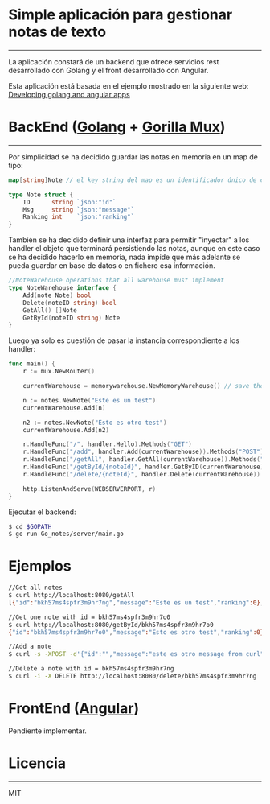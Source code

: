 
# Simple aplicación para gestionar notas de texto
----------------------------------------
La aplicación constará de un backend que ofrece servicios rest desarrollado con Golang y el front desarrollado con Angular.

Esta aplicación está basada en el ejemplo mostrado en la siguiente web:
[Developing golang and angular apps](https://auth0.com/blog/developing-golang-and-angular-apps-part-1-backend-api/)

# BackEnd ([Golang](https://golang.org/) + [Gorilla Mux](https://github.com/gorilla/mux))
----------------------------------------
Por simplicidad se ha decidido guardar las notas en memoria en un map de tipo:

```go
map[string]Note // el key string del map es un identificador único de cada objeto de tipo Note

type Note struct {
	ID      string `json:"id"`
	Msg     string `json:"message"`
	Ranking int    `json:"ranking"`
}
```

También se ha decidido definir una interfaz para permitir "inyectar" a los handler el objeto que terminará persistiendo las notas, aunque en este caso se ha decidido hacerlo en memoria, nada impide que más adelante se pueda guardar en base de datos o en fichero esa información.

```go
//NoteWarehouse operations that all warehouse must implement
type NoteWarehouse interface {
	Add(note Note) bool
	Delete(noteID string) bool
	GetAll() []Note
	GetById(noteID string) Note
}
```

Luego ya solo es cuestión de pasar la instancia correspondiente a los handler:

```go
func main() {
	r := mux.NewRouter()

	currentWarehouse = memorywarehouse.NewMemoryWarehouse() // save the information in memory

	n := notes.NewNote("Este es un test")
	currentWarehouse.Add(n)

	n2 := notes.NewNote("Esto es otro test")
	currentWarehouse.Add(n2)

	r.HandleFunc("/", handler.Hello).Methods("GET")
	r.HandleFunc("/add", handler.Add(currentWarehouse)).Methods("POST")
	r.HandleFunc("/getAll", handler.GetAll(currentWarehouse)).Methods("GET")
	r.HandleFunc("/getById/{noteId}", handler.GetByID(currentWarehouse)).Methods("GET")
	r.HandleFunc("/delete/{noteId}", handler.Delete(currentWarehouse)).Methods("DELETE")

	http.ListenAndServe(WEBSERVERPORT, r)
}

```

Ejecutar el backend:
```sh
$ cd $GOPATH
$ go run Go_notes/server/main.go  
``` 
 

# Ejemplos
```sh
//Get all notes
$ curl http://localhost:8080/getAll
[{"id":"bkh57ms4spfr3m9hr7ng","message":"Este es un test","ranking":0},{"id":"bkh57ms4spfr3m9hr7o0","message":"Esto es otro test","ranking":0}]

//Get one note with id = bkh57ms4spfr3m9hr7o0 
$ curl http://localhost:8080/getById/bkh57ms4spfr3m9hr7o0
{"id":"bkh57ms4spfr3m9hr7o0","message":"Esto es otro test","ranking":0}

//Add a note
$ curl -s -XPOST -d'{"id":"","message":"este es otro message from curl","ranking":1}' http://localhost:8080/add

//Delete a note with id = bkh57ms4spfr3m9hr7ng
$ curl -i -X DELETE http://localhost:8080/delete/bkh57ms4spfr3m9hr7ng

```
 

# FrontEnd ([Angular](https://angular.io/))
Pendiente implementar.

# Licencia
----------------------------------------
MIT 
